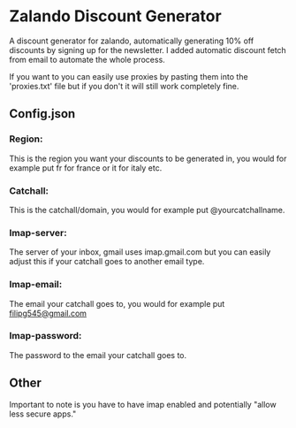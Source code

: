 # Zalando Discount Generator

A discount generator for zalando, automatically generating 10% off discounts by signing up for the newsletter. I added automatic discount fetch from email to automate the whole process.

If you want to you can easily use proxies by pasting them into the 'proxies.txt' file but if you don't it will still work completely fine.

## Config.json
    
### Region:
This is the region you want your discounts to be generated in, you would for example put fr for france or it for italy etc.
### Catchall:
This is the catchall/domain, you would for example put @yourcatchallname.
### Imap-server:
The server of your inbox, gmail uses imap.gmail.com but you can easily adjust this if your catchall goes to another email type.
### Imap-email:
The email your catchall goes to, you would for example put filipg545@gmail.com
### Imap-password:
The password to the email your catchall goes to.

## Other

Important to note is you have to have imap enabled and potentially "allow less secure apps."
